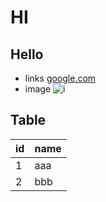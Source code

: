 # HI

## Hello
* links
[google.com](google.com)
* image
![i](http://finfra.com/f/f.png)
## Table
|id|name|
|--|-------|
|1|aaa|
|2|bbb|
